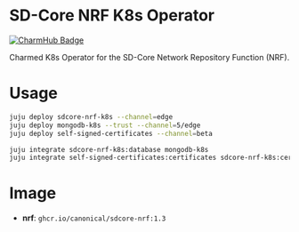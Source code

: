 # SD-Core NRF K8s Operator
[![CharmHub Badge](https://charmhub.io/sdcore-nrf-k8s/badge.svg)](https://charmhub.io/sdcore-nrf-k8s)

Charmed K8s Operator for the SD-Core Network Repository Function (NRF).

# Usage

```bash
juju deploy sdcore-nrf-k8s --channel=edge
juju deploy mongodb-k8s --trust --channel=5/edge
juju deploy self-signed-certificates --channel=beta

juju integrate sdcore-nrf-k8s:database mongodb-k8s
juju integrate self-signed-certificates:certificates sdcore-nrf-k8s:certificates
```

# Image

- **nrf**: `ghcr.io/canonical/sdcore-nrf:1.3`
